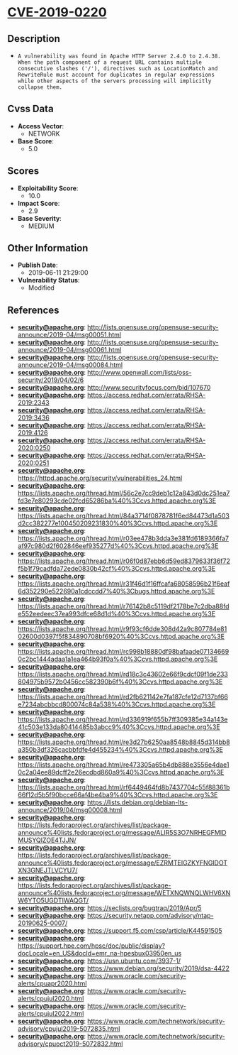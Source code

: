 
# [CVE-2019-0220](https://cve.mitre.org/cgi-bin/cvename.cgi?name=CVE-2019-0220)

## Description

- `A vulnerability was found in Apache HTTP Server 2.4.0 to 2.4.38. When the path component of a request URL contains multiple consecutive slashes ('/'), directives such as LocationMatch and RewriteRule must account for duplicates in regular expressions while other aspects of the servers processing will implicitly collapse them.`

## Cvss Data

- **Access Vector**:
  - NETWORK
- **Base Score**:
  - 5.0

## Scores

- **Exploitability Score**:
  - 10.0
- **Impact Score**:
  - 2.9
- **Base Severity**:
  - MEDIUM

## Other Information

- **Publish Date**:
  - 2019-06-11 21:29:00
- **Vulnerability Status**:
  - Modified

## References

- **security@apache.org**: http://lists.opensuse.org/opensuse-security-announce/2019-04/msg00051.html
- **security@apache.org**: http://lists.opensuse.org/opensuse-security-announce/2019-04/msg00061.html
- **security@apache.org**: http://lists.opensuse.org/opensuse-security-announce/2019-04/msg00084.html
- **security@apache.org**: http://www.openwall.com/lists/oss-security/2019/04/02/6
- **security@apache.org**: http://www.securityfocus.com/bid/107670
- **security@apache.org**: https://access.redhat.com/errata/RHSA-2019:2343
- **security@apache.org**: https://access.redhat.com/errata/RHSA-2019:3436
- **security@apache.org**: https://access.redhat.com/errata/RHSA-2019:4126
- **security@apache.org**: https://access.redhat.com/errata/RHSA-2020:0250
- **security@apache.org**: https://access.redhat.com/errata/RHSA-2020:0251
- **security@apache.org**: https://httpd.apache.org/security/vulnerabilities_24.html
- **security@apache.org**: https://lists.apache.org/thread.html/56c2e7cc9deb1c12a843d0dc251ea7fd3e7e80293cde02fcd65286ba%40%3Ccvs.httpd.apache.org%3E
- **security@apache.org**: https://lists.apache.org/thread.html/84a3714f0878781f6ed84473d1a503d2cc382277e100450209231830%40%3Ccvs.httpd.apache.org%3E
- **security@apache.org**: https://lists.apache.org/thread.html/r03ee478b3dda3e381fd6189366fa7af97c980d2f602846eef935277d%40%3Ccvs.httpd.apache.org%3E
- **security@apache.org**: https://lists.apache.org/thread.html/r06f0d87ebb6d59ed8379633f36f72f5b1f79cadfda72ede0830b42cf%40%3Ccvs.httpd.apache.org%3E
- **security@apache.org**: https://lists.apache.org/thread.html/r31f46d1f16ffcafa68058596b21f6eaf6d352290e522690a1cdccdd7%40%3Cbugs.httpd.apache.org%3E
- **security@apache.org**: https://lists.apache.org/thread.html/r76142b8c5119df2178be7c2dba88fde552eedeec37ea993dfce68d1d%40%3Ccvs.httpd.apache.org%3E
- **security@apache.org**: https://lists.apache.org/thread.html/r9f93cf6dde308d42a9c807784e8102600d0397f5f834890708bf6920%40%3Ccvs.httpd.apache.org%3E
- **security@apache.org**: https://lists.apache.org/thread.html/rc998b18880df98bafaade071346690c2bc1444adaa1a1ea464b93f0a%40%3Ccvs.httpd.apache.org%3E
- **security@apache.org**: https://lists.apache.org/thread.html/rd18c3c43602e66f9cdcf09f1de233804975b9572b0456cc582390b6f%40%3Ccvs.httpd.apache.org%3E
- **security@apache.org**: https://lists.apache.org/thread.html/rd2fb621142e7fa187cfe12d7137bf66e7234abcbbcd800074c84a538%40%3Ccvs.httpd.apache.org%3E
- **security@apache.org**: https://lists.apache.org/thread.html/rd336919f655b7ff309385e34a143e41c503e133da80414485b3abcc9%40%3Ccvs.httpd.apache.org%3E
- **security@apache.org**: https://lists.apache.org/thread.html/re3d27b6250aa8548b8845d314bb8a350b3df326cacbbfdfe4d455234%40%3Ccvs.httpd.apache.org%3E
- **security@apache.org**: https://lists.apache.org/thread.html/re473305a65b4db888e3556e4dae10c2a04ee89dcff2e26ecdbd860a9%40%3Ccvs.httpd.apache.org%3E
- **security@apache.org**: https://lists.apache.org/thread.html/rf6449464fd8b7437704c55f88361b66f12d5b5f90bcce66af4be4ba9%40%3Ccvs.httpd.apache.org%3E
- **security@apache.org**: https://lists.debian.org/debian-lts-announce/2019/04/msg00008.html
- **security@apache.org**: https://lists.fedoraproject.org/archives/list/package-announce%40lists.fedoraproject.org/message/ALIR5S3O7NRHEGFMIDMUSYQIZOE4TJJN/
- **security@apache.org**: https://lists.fedoraproject.org/archives/list/package-announce%40lists.fedoraproject.org/message/EZRMTEIGZKYFNGIDOTXN3GNEJTLVCYU7/
- **security@apache.org**: https://lists.fedoraproject.org/archives/list/package-announce%40lists.fedoraproject.org/message/WETXNQWNQLWHV6XNW6YTO5UGDTIWAQGT/
- **security@apache.org**: https://seclists.org/bugtraq/2019/Apr/5
- **security@apache.org**: https://security.netapp.com/advisory/ntap-20190625-0007/
- **security@apache.org**: https://support.f5.com/csp/article/K44591505
- **security@apache.org**: https://support.hpe.com/hpsc/doc/public/display?docLocale=en_US&docId=emr_na-hpesbux03950en_us
- **security@apache.org**: https://usn.ubuntu.com/3937-1/
- **security@apache.org**: https://www.debian.org/security/2019/dsa-4422
- **security@apache.org**: https://www.oracle.com/security-alerts/cpuapr2020.html
- **security@apache.org**: https://www.oracle.com/security-alerts/cpujul2020.html
- **security@apache.org**: https://www.oracle.com/security-alerts/cpujul2022.html
- **security@apache.org**: https://www.oracle.com/technetwork/security-advisory/cpujul2019-5072835.html
- **security@apache.org**: https://www.oracle.com/technetwork/security-advisory/cpuoct2019-5072832.html
